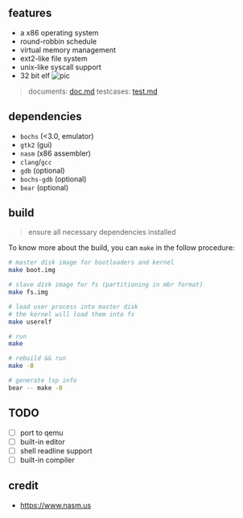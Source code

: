 ## features
* a x86 operating system
* round-robbin schedule
* virtual memory management
* ext2-like file system
* unix-like syscall support
* 32 bit elf
![pic](http://img.phanium.top/20230617161507.png)

> documents: [doc.md](./doc/doc.md)
> testcases: [test.md](./doc/tests.md)

## dependencies
* `bochs` (<3.0, emulator)
* `gtk2` (gui)
* `nasm` (x86 assembler)
* `clang`/`gcc`
* `gdb` (optional)
* `bochs-gdb` (optional)
* `bear` (optional)

## build
> ensure all necessary dependencies installed

To know more about the build, you can `make` in the follow procedure:
```sh
# master disk image for bootloaders and kernel
make boot.img

# slave disk image for fs (partitioning in mbr format)
make fs.img

# load user process into master disk
# the kernel will load them into fs
make userelf

# run
make

# rebuild && run
make -B

# generate lsp info
bear -- make -B
```

## TODO
* [ ] port to qemu
* [ ] built-in editor
* [ ] shell readline support
* [ ] built-in compiler

## credit
* https://www.nasm.us
